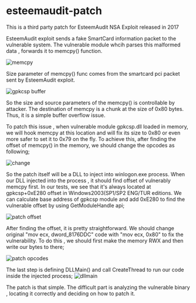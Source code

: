 # esteemaudit-patch
This is a third party patch for EsteemAudit NSA Exploit released in 2017

EsteemAudit exploit sends a fake SmartCard information packet to the vulnerable system. The vulnerable module whcih parses this malformed data , forwards it to memcpy() function.

![memcpy](https://trapmine.com/wp-content/uploads/2019/03/mempcy.png")

Size parameter of memcpy() func comes from the smartcard pci packet sent by EsteemAudit exploit. 

![gpkcsp buffer](https://trapmine.com/wp-content/uploads/2019/03/gpkcspbuffer.png)

So the size and source parameters of the memcpy() is controllable by attacker.  The destination of memcpy is a chunk at the size of 0x80 bytes. Thus, it is a simple buffer overflow issue.

To patch this issue , when vulnerable module gpkcsp.dll loaded in memory, we will hook memcpy at this location and will fix its size to 0x80 or even more safer to set it to 0x79 on the fly. To achieve this, after finding the offset of memcpy() in the memory, we should change the opcodes as following;

![change](https://trapmine.com/wp-content/uploads/2019/03/movecx80.png)

So the patch itself will be a DLL to inject into winlogon.exe process. When our DLL injected into the process , it should find offset of vulnerably memcpy first. In our tests, we see that it's always located at gpkcsp+0xE280 offset in Windows2003(SP1/SP2 ENG/TUR editions. We can calculate base address of gpkcsp module and add 0xE280 to find the vulnerable offset by using GetModuleHandle api;

![patch offset](https://trapmine.com/wp-content/uploads/2019/03/patchadres.png)

After finding the offset, it is pretty straightforward. We should change original "mov ecx, dword_8176DDC" code with "mov ecx, 0x80" to fix the vulnerability. To do this , we should first make the memory RWX and then write our bytes to there;

![patch opcodes](https://trapmine.com/wp-content/uploads/2019/03/patch-opcode.png)

The last step is defining DLLMain() and call CreateThread to run our code inside the injected process;
![dllmain](https://trapmine.com/wp-content/uploads/2019/03/DllMain.png)

The patch is that simple. The difficult part is analyzing the vulnerable binary , locating it correctly and deciding on how to patch it.
